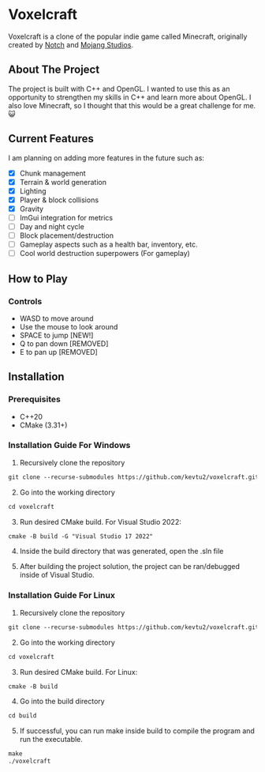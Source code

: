 # Voxelcraft
Voxelcraft is a clone of the popular indie game called Minecraft, originally created by [Notch](https://x.com/notch?ref_src=twsrc%5Egoogle%7Ctwcamp%5Eserp%7Ctwgr%5Eauthor) and [Mojang Studios](https://www.minecraft.net/en-us/article/meet-mojang-studios).

## About The Project
The project is built with C++ and OpenGL. I wanted to use this as an opportunity to strengthen my skills in C++ and learn more about OpenGL. I also love Minecraft, so I thought that this would be a great challenge for me. 😺
## Current Features
I am planning on adding more features in the future such as:
  - [x] Chunk management
  - [x] Terrain & world generation
  - [x] Lighting
  - [x] Player & block collisions
  - [x] Gravity
  - [ ] ImGui integration for metrics
  - [ ] Day and night cycle
  - [ ] Block placement/destruction
  - [ ] Gameplay aspects such as a health bar, inventory, etc.
  - [ ] Cool world destruction superpowers (For gameplay) 
 
## How to Play
### Controls
* WASD to move around
* Use the mouse to look around
* SPACE to jump [NEW!]
* Q to pan down [REMOVED]
* E to pan up [REMOVED]

## Installation

### Prerequisites
* C++20
* CMake (3.31+)

### Installation Guide For Windows
1. Recursively clone the repository
```markdown
git clone --recurse-submodules https://github.com/kevtu2/voxelcraft.git
```
2. Go into the working directory
```markdown
cd voxelcraft
```
3. Run desired CMake build.
For Visual Studio 2022:
```markdown
cmake -B build -G "Visual Studio 17 2022"
```
4. Inside the build directory that was generated, open the .sln file

5. After building the project solution, the project can be ran/debugged inside of Visual Studio.

###  Installation Guide For Linux
1. Recursively clone the repository
```markdown
git clone --recurse-submodules https://github.com/kevtu2/voxelcraft.git
```
2. Go into the working directory
```markdown
cd voxelcraft
```
3. Run desired CMake build.
For Linux:
```markdown
cmake -B build
```
4. Go into the build directory
```markdown
cd build
```
5. If successful, you can run make inside build to compile the program and run the executable.
```markdown
make
./voxelcraft
```

